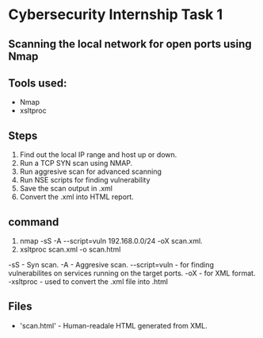 # Cybersecurity Internship Task 1 
## Scanning the local network for open ports using Nmap
## Tools used:
- Nmap
- xsltproc
  
## Steps
1. Find out the local IP range and host up or down.
2. Run a TCP SYN scan using NMAP.
3. Run aggresive scan for advanced scanning
4. Run NSE scripts for finding vulnerability
5. Save the scan output in .xml
6. Convert the .xml into HTML report.
   
## command
1. nmap -sS -A --script=vuln 192.168.0.0/24 -oX scan.xml.
2. xsltproc scan.xml -o scan.html

-sS - Syn scan.
-A  - Aggresive scan.
--script=vuln - for finding vulnerabilites on services running on the target ports.
-oX - for XML format.
-xsltproc - used to convert the .xml file into .html

## Files 
- 'scan.html' - Human-readale HTML generated from XML.



  

